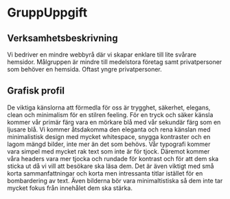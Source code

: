 # GruppUppgift

## Verksamhetsbeskrivning 

Vi bedriver en mindre webbyrå där vi skapar enklare till lite svårare hemsidor. Målgruppen är mindre till medelstora företag samt privatpersoner som behöver en hemsida. Oftast yngre privatpersoner.

## Grafisk profil

De viktiga känslorna att förmedla för oss är trygghet, säkerhet, elegans, clean och minimalism för en stilren feeling. För en tryck och säker känsla kommer vår primär färg vara en mörkare blå med vår sekundär färg som en ljusare blå. Vi kommer åtsdakomma den eleganta och rena känslan med minimalistisk design med mycket whitespace, snygga kontraster och en lagom mängd bilder, inte mer än det som behövs. Vår typografi kommer vara simpel med mycket rak text som inte är för tjock. Däremot kommer våra headers vara mer tjocka och rundade för kontrast och för att dem ska sticka ut då vi vill att besökare ska läsa dem. Det är även viktigt med små korta sammanfattningar och korta men intressanta titlar istället för en bombardering av text. Även bilderna bör vara minimaltistiska så dem inte tar mycket fokus från innehålet dem ska stärka.